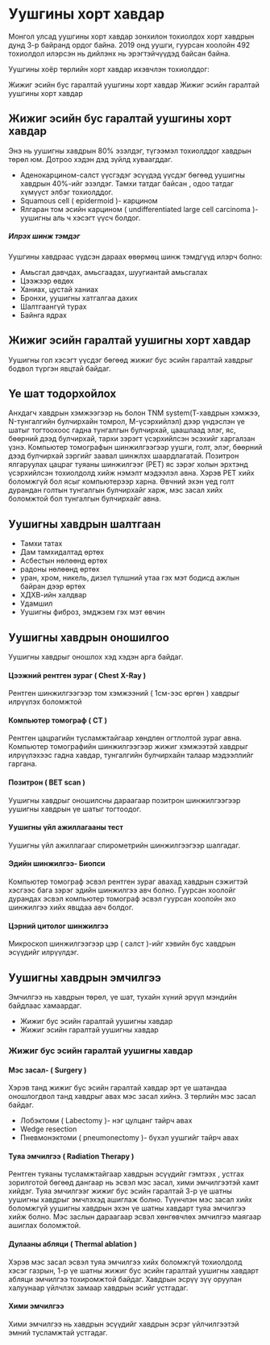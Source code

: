 # Уушгины хорт хавдар

Монгол улсад уушгины хорт хавдар зонхилон тохиолдох хорт хавдрын дунд 3-р байранд ордог байна. 2019 онд уушги, гуурсан хоолойн 492 тохиолдол илэрсэн нь дийлэнх нь эрэгтэйчүүдэд байсан байна. 

Уушгины хоёр төрлийн хорт хавдар ихэвчлэн тохиолддог:

Жижиг эсийн бус гаралтай уушгины хорт хавдар
Жижиг эсийн гаралтай уушгины хорт хавдар

## Жижиг эсийн бус гаралтай уушгины хорт хавдар
Энэ нь уушигны хавдрын 80% эзэлдэг, түгээмэл тохиолддог хавдрын төрөл юм. Дотроо хэдэн дэд зүйлд хуваагддаг. 
- Аденокарцином-салст үүсгэдэг эсүүдэд үүсдэг бөгөөд уушигны хавдрын 40%-ийг эзэлдэг. Тамхи татдаг байсан , одоо татдаг хүмүүст элбэг тохиолддог. 
- Squamous cell ( epidermoid )- карцином
- Ялгаран том эсийн карцином ( undifferentiated large cell carcinoma )- уушигны аль ч хэсэгт үүсч болдог. 

##### Илрэх шинж тэмдэг

Уушгины хавдраас үүдсэн дараах өвөрмөц шинж тэмдгүүд илэрч болно:

- Амьсгал давчдах, амьсгаадах, шуугиантай амьсгалах
- Цээжээр өвдөх
- Ханиах, цустай ханиах
- Бронхи, уушигны хатгалгаа дахих
- Шалтгаангүй турах
- Байнга ядрах
 ## Жижиг эсийн гаралтай уушигны хорт хавдар 
 Уушигны гол хэсэгт үүсдэг бөгөөд жижиг бус эсийн гаралтай хавдрыг бодвол түргэн явцтай байдаг. 
 
 
## Үе шат тодорхойлох
Анхдагч хавдрын хэмжээгээр нь болон TNM system(Т-хавдрын хэмжээ, N-тунгалгийн булчирхайн томрол, M-үсэрхийлэл) дээр үндэслэн үе шатыг тогтоохоос гадна тунгалгын булчирхай, цаашлаад элэг, яс, бөөрний дээд булчирхай, тархи зэрэгт үсэрхийлсэн эсэхийг харгалзан үзнэ. Компьютер томографын шинжилгээгээр уушги, голт, элэг, бөөрний дээд булчирхай зэргийг заавал шинжлэх шаардлагатай. Позитрон ялгаруулах цацраг туяаны шинжилгээг (РЕТ) яс зэрэг холын эрхтэнд үсэрхийлсэн тохиолдолд хийж нэмэлт мэдээлэл авна. Хэрэв РЕТ хийх боломжгүй бол ясыг компьютерээр харна.
Өвчний эхэн үед голт дурандан голтын тунгалгын булчирхайг харж, мэс засал хийх боломжтой бол тунгалгын булчирхайг авна.

## Уушигны хавдрын шалтгаан
- Тамхи татах 
- Дам тамхидалтад өртөх
- Асбестын нөлөөнд өртөх 
- радоны нөлөөнд өртөх 
- уран, хром, никель, дизел түлшний утаа гэх мэт бодисд ажлын байран дээр өртөх 
- ХДХВ-ийн халдвар
- Удамшил 
- Уушигны фиброз, эмджзем гэх мэт өвчин

## Уушигны хавдрын оношилгоо 
Уушигны хавдрыг оношлох хэд хэдэн арга байдаг. 

#### Цээжний рентген зураг ( Chest X-Ray )
Рентген шинжилгээгээр том хэмжээний ( 1см-ээс өргөн ) хавдрыг илрүүлэх боломжтой

#### Компьютер томограф ( CT )
Рентген цацрагийн тусламжтайгаар хөндлөн огтлолтой зураг авна. Компьютер томографийн шинжилгээгээр жижиг хэмжээтэй хавдрыг илрүүлэхээс гадна хавдар, тунгалгийн булчирхайн талаар мэдээллийг гаргана.  

#### Позитрон ( BET scan )
Уушигны хавдрыг оношилсны дараагаар позитрон шинжилгээгээр уушигны хавдрын үе шатыг тогтоодог. 

#### Уушигны үйл ажиллагааны тест 
Уушигны үйл ажиллагааг спирометрийн шинжилгээгээр шалгадаг. 

#### Эдийн шинжилгээ- Биопси 
Компьютер томограф эсвэл рентген зураг авахад хавдрын сэжигтэй хэсгээс бага зэрэг эдийн шинжилгээ авч болно. Гуурсан хоолойг дурандах эсвэл компьютер томограф эсвэл гуурсан хоолойн эхо шинжилгээ хийх явцдаа авч болдог. 

#### Цэрний цитолог шинжилгээ 
Микроскоп шинжилгээгээр цэр ( салст )-ийг хэвийн бус хавдрын эсүүдийг илрүүлдэг. 

## Уушигны хавдрын эмчилгээ 
Эмчилгээ нь хавдрын төрөл, үе шат, тухайн хүний эрүүл мэндийн байдлаас хамаардаг. 
- Жижиг бус эсийн гаралтай уушигны хавдар 
- Жижиг эсийн гаралтай уушигны хавдар 

### Жижиг бус эсийн гаралтай уушигны хавдар 

#### Мэс засал- ( Surgery )
Хэрэв танд жижиг бус эсийн гаралтай хавдар эрт үе шатандаа оношлогдвол танд хавдрыг авах мэс засал хийнэ. 
3 төрлийн мэс засал байдаг. 
- Лобэктоми ( Labectomy )- нэг цулцанг тайрч авах 
- Wedge resection 
- Пневмонэктоми ( pneumonectomy )- бүхэл уушгийг тайрч авах

#### Туяа эмчилгээ ( Radiation Therapy )
Рентген туяаны тусламжтайгаар хавдрын эсүүдийг гэмтээх , устгах зорилготой бөгөөд дангаар нь эсвэл мэс засал, хими эмчилгээтэй хамт хийдэг. Туяа эмчилгээг жижиг бус эсийн гаралтай 3-р үе шатны уушигны хавдрыг эмчлэхэд ашиглаж болно. Түүнчлэн мэс засал хийх боломжгүй уушигны хавдрын эхэн үе шатны хавдарт туяа эмчилгээ хийж болно. Мэс заслын дараагаар эсвэл хөнгөвчлөх эмчилгээ маягаар ашиглах боломжтой. 

#### Дулааны абляци ( Thermal ablation ) 
Хэрэв мэс засал эсвэл туяа эмчилгээ хийх боломжгүй тохиолдолд хэсэг газрын, 1-р үе шатны жижиг бус эсийн гаралтай уушигны хавдарт абляци эмчилгээ тохиромжтой байдаг. Хавдрын эсрүү зүү оруулан халуунаар үйлчлэх замаар хавдрын эсийг устгадаг. 

#### Хими эмчилгээ 
Хими эмчилгээ нь хавдрын эсүүдийг хавдрын эсрэг үйлчилгээтэй эмний тусламжтай устгадаг. 
